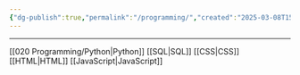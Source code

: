 ```yaml
---
{"dg-publish":true,"permalink":"/programming/","created":"2025-03-08T15:07:15.090-05:00","updated":"2025-03-13T15:51:18.254-04:00"}
---
```


---

[[020 Programming/Python\|Python]]
[[SQL\|SQL]]
[[CSS\|CSS]]
[[HTML\|HTML]]
[[JavaScript\|JavaScript]]
